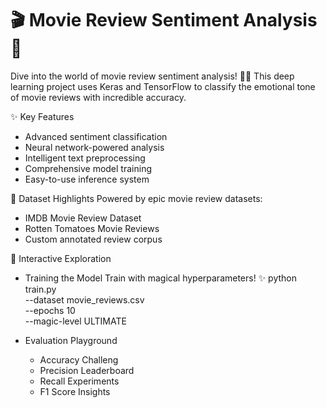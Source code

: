 # 🎬 Movie Review Sentiment Analysis 🍿

Dive into the world of movie review sentiment analysis! 🕵️‍♀️ This deep learning project uses Keras and TensorFlow to classify the emotional tone of movie reviews with incredible accuracy.

✨ Key Features
- Advanced sentiment classification
- Neural network-powered analysis
- Intelligent text preprocessing
- Comprehensive model training
- Easy-to-use inference system

📂 Dataset Highlights
Powered by epic movie review datasets:
 - IMDB Movie Review Dataset
 - Rotten Tomatoes Movie Reviews
 - Custom annotated review corpus

🚀 Interactive Exploration
 - Training the Model
    Train with magical hyperparameters! ✨
       python train.py \
    --dataset movie_reviews.csv \
    --epochs 10 \
    --magic-level ULTIMATE
    
 - Evaluation Playground
     - Accuracy Challeng
     - Precision Leaderboard
     - Recall Experiments
     - F1 Score Insights
